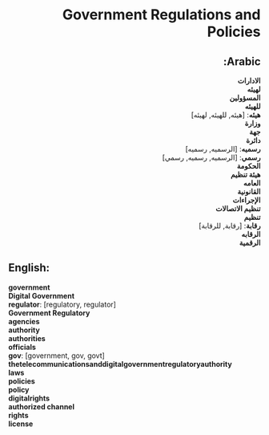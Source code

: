 <div dir="rtl">

# **Government Regulations and Policies**

## **Arabic**:

**الادارات**  
**لهيئه**  
**المسؤولين**  
**للهيئه**  
**هيئه**: [هيئه, للهيئه, لهيئه]  
**وزارة**  
**جهة**  
**دائرة**  
**رسميه**: [الرسميه, رسميه]  
**رسمي**: [الرسميه, رسميه, رسمي]  
**الحكومة**  
**هيئة تنظيم**  
**العامه**  
**القانونية**  
**الإجراءات**  
**تنظيم الاتصالات**  
**تنظيم**  
**رقابة**: [رقابة, للرقابة]  
**الرقابه**  
**الرقمية**

</div>

## **English**:

**government**  
**Digital Government**  
**regulator**: [regulatory, regulator]  
**Government Regulatory**  
**agencies**  
**authority**  
**authorities**  
**officials**  
**gov**: [government, gov, govt]  
**thetelecommunicationsanddigitalgovernmentregulatoryauthority**  
**laws**  
**policies**  
**policy**  
**digitalrights**  
**authorized channel**  
**rights**  
**license**